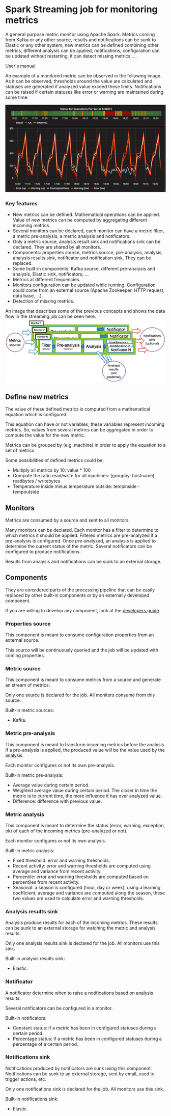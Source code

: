 # Spark Streaming job for monitoring metrics

A general purpose metric monitor using Apache Spark. 
Metrics coming from Kafka or any other source, results and notifications can be sunk to Elastic or any other system, new metrics can be defined combining other metrics, different analysis can be applied, notifications, configuration can be updated without restarting, it can detect missing metrics, ...

[User's manual](doc/users-manual.md)

An example of a monitored metric can be observed in the following image. As it can be observed, thresholds around the value are calculated and statuses are generated if analyzed value exceed these limits. 
Notifications can be raised if certain statuses like error or warning are maintained during some time.    

![Example of monitored metric](/doc/img/example-monitored-metric.png)

### Key features

- New metrics can be defined. Mathematical operations can be applied. Value of new metrics can be computed by aggregating different incoming metrics. 
- Several monitors can be declared, each monitor can have a metric filter, a metric pre-analysis, a metric analysis and notificators. 
- Only a metric source, analysis result sink and notifications sink can be declared. They are shared by all monitors. 
- Components: properties source, metrics source, pre-analysis, analysis, analysis results sink, notificator and notification sink. They can be replaced. 
- Some built-in components: Kafka source, different pre-analysis and analysis, Elastic sink, notificators, ...
- Metrics at different frequencies.
- Monitors configuration can be updated while running. Configuration could come from an external source (Apache Zookeeper, HTTP request, data base, ...).
- Detection of missing metrics.

An image that describes some of the previous concepts and shows the data flow in the streaming job can be seen here.  
![Data flow](/doc/img/data-flow.png)

## Define new metrics

The value of these defined metrics is computed from a mathematical equation which is configured. 

This equation can have or not variables, these variables represent incoming metrics. So, values from several metrics can be aggregated in order to compute the value for the new metric.

Metrics can be grouped by (e.g. machine) in order to apply the equation to a set of metrics.

Some possibilities of defined metrics could be:
- Multiply all metrics by 10: value * 100
- Compute the ratio read/write for all machines: (groupby: hostname) readbytes / writebytes
- Temperature inside minus temperature outside: tempinside - tempoutside 

## Monitors

Metrics are consumed by a source and sent to all monitors.

Many monitors can be declared. Each monitor has a filter to determine to which metrics it should be applied.
Filtered metrics are pre-analyzed if a pre-analysis is configured. Once pre-analyzed, an analysis is applied to determine the current status of the metric.
Several notificators can be configured to produce notifications.

Results from analysis and notifications can be sunk to an external storage.

## Components

They are considered parts of the processing pipeline that can be easily replaced by other built-in components or by an externally developed component.

If you are willing to develop any component, look at the [developers guide](doc/developers-guide.md).

### Properties source

This component is meant to consume configuration properties from an external source.

This source will be continuously queried and the job will be updated with coming properties.

### Metric source

This component is meant to consume metrics from a source and generate an stream of metrics. 

Only one source is declared for the job. All monitors consume from this source.

Built-in metric sources:
- Kafka.

### Metric pre-analysis

This component is meant to transform incoming metrics before the analysis. If a pre-analysis is applied, the produced value will be the value used by the analysis.

Each monitor configures or not its own pre-analysis.

Built-in metric pre-analysis:
- Average value during certain period.
- Weighted average value during certain period. The closer in time the metric is to current time, the more influence it has over analyzed value.
- Difference: difference with previous value.

### Metric analysis

This component is meant to determine the status (error, warning, exception, ok) of each of the incoming metrics (pre-analyzed or not).

Each monitor configures or not its own analysis.

Built-in metric analysis:
- Fixed threshold: error and warning thresholds.
- Recent activity: error and warning thresholds are computed using average and variance from recent activity.
- Percentile: error and warning thresholds are computed based on percentiles from recent activity.
- Seasonal: a season is configured (hour, day or week), using a learning coefficient, average and variance are computed along the season, these two values are used to calculate error and warning thresholds.  

### Analysis results sink

Analysis produce results for each of the incoming metrics. These results can be sunk to an external storage for watching the metric and analysis results.

Only one analysis results sink is declared for the job. All monitors use this sink.

Built-in analysis results sink:
- Elastic.

### Notificator

A notificator determine when to raise a notifications based on analysis results.

Several notificators can be configured in a monitor.

Built-in notificators:
- Constant status: if a metric has been in configured statuses during a certain period.
- Percentage status: if a metric has been in configured statuses during a percentage of a certain period.

### Notifications sink

Notifications produced by notificators are sunk using this component. Notifications can be sunk to an external storage, sent by email, used to trigger actions, etc.

Only one notifications sink is declared for the job. All monitors use this sink.

Built-in notifications sink:
- Elastic.